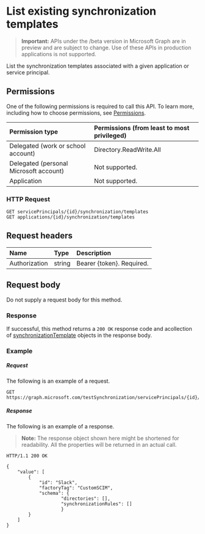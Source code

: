 # List existing synchronization templates

> **Important:** APIs under the /beta version in Microsoft Graph are in preview and are subject to change. Use of these APIs in production applications is not supported.

List the synchronization templates associated with a given application or service principal.

## Permissions
One of the following permissions is required to call this API. To learn more, including how to choose permissions, see [Permissions](../../../concepts/permissions_reference.md).

|Permission type                        | Permissions (from least to most privileged)              |
|:--------------------------------------|:---------------------------------------------------------|
|Delegated (work or school account)     |Directory.ReadWrite.All  |
|Delegated (personal Microsoft account) |Not supported.|
|Application                            |Not supported.| 

### HTTP Request
<!-- { "blockType": "ignored" } -->
```http
GET servicePrincipals/{id}/synchronization/templates
GET applications/{id}/synchronization/templates
```

## Request headers

| Name           | Type    | Description|
|:---------------|:--------|:-----------|
| Authorization  | string  | Bearer {token}. Required. |

## Request body

Do not supply a request body for this method.

### Response

If successful, this method returns a `200 OK` response code and acollection of [synchronizationTemplate](../resources/synchronization_template.md) objects in the response body.

### Example

##### Request
The following is an example of a request.
<!-- {
  "blockType": "request",
  "name": "get_synchronizationtemplate"
}-->
```http
GET https://graph.microsoft.com/testSynchronization/servicePrincipals/{id}/synchronization/templates
```

##### Response
The following is an example of a response.
>**Note:** The response object shown here might be shortened for readability. All the properties will be returned in an actual call.
<!-- {
  "blockType": "response",
  "truncated": true,
  "@odata.type": "microsoft.graph.synchronizationTemplate",
  "isCollection": true
} -->
```http
HTTP/1.1 200 OK

{
    "value": [
        {
            "id": "Slack",
            "factoryTag": "CustomSCIM",
            "schema": {
                    "directories": [],
                    "synchronizationRules": []
                    }
        }
    ]
}
```

<!-- uuid: 8fcb5dbc-d5aa-4681-8e31-b001d5168d79
2015-10-25 14:57:30 UTC -->
<!-- {
  "type": "#page.annotation",
  "description": "Get synchronizationTemplate",
  "keywords": "",
  "section": "documentation",
  "tocPath": ""
}-->